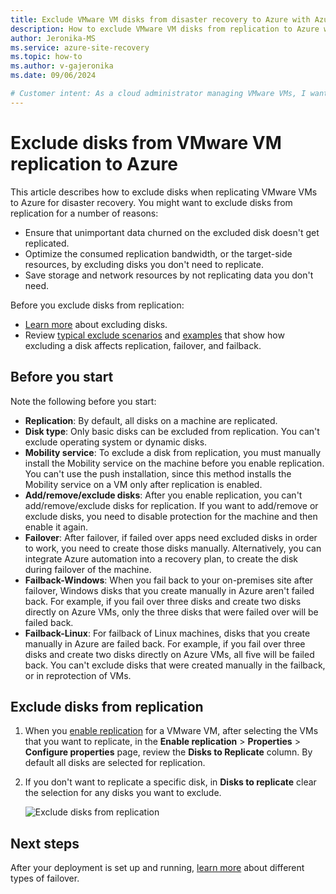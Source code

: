 ```yaml
---
title: Exclude VMware VM disks from disaster recovery to Azure with Azure Site Recovery 
description: How to exclude VMware VM disks from replication to Azure with Azure Site Recovery.
author: Jeronika-MS
ms.service: azure-site-recovery
ms.topic: how-to
ms.author: v-gajeronika
ms.date: 09/06/2024

# Customer intent: As a cloud administrator managing VMware VMs, I want to exclude specific disks from replication to Azure, so that I can optimize bandwidth and resource usage during disaster recovery operations.
---
```


# Exclude disks from VMware VM replication to Azure

This article describes how to exclude disks when replicating VMware VMs to Azure for disaster recovery. You might want to exclude disks from replication for a number of reasons:

- Ensure that unimportant data churned on the excluded disk doesn't get replicated.
- Optimize the consumed replication bandwidth, or the target-side resources, by excluding disks you don't need to replicate.
- Save storage and network resources by not replicating data you don't need.

Before you exclude disks from replication:

- [Learn more](exclude-disks-replication.md) about excluding disks.
- Review [typical exclude scenarios](exclude-disks-replication.md#typical-scenarios) and [examples](exclude-disks-replication.md#example-1-exclude-the-sql-server-tempdb-disk) that show how excluding a disk affects replication, failover, and failback.

## Before you start

 Note the following before you start:

- **Replication**: By default, all disks on a machine are replicated.
- **Disk type**: Only basic disks can be excluded from replication. You can't exclude operating system or dynamic disks.
- **Mobility service**: To exclude a disk from replication, you must manually install the Mobility service on the machine before you enable replication. You can't use the push installation, since this method installs the Mobility service on a VM only after replication is enabled.  
- **Add/remove/exclude disks**: After you enable replication, you can't add/remove/exclude disks for replication. If you want to add/remove or exclude disks, you need to disable protection for the machine and then enable it again.
- **Failover**: After failover, if failed over apps need excluded disks in order to work, you need to create those disks manually. Alternatively, you can integrate Azure automation into a recovery plan, to create the disk during failover of the machine.
- **Failback-Windows**: When you fail back to your on-premises site after failover, Windows disks that you create manually in Azure aren't failed back. For example, if you fail over three disks and create two disks directly on Azure VMs, only the three disks that were failed over will be failed back.
- **Failback-Linux**: For failback of Linux machines, disks that you create manually in Azure are failed back. For example, if you fail over three disks and create two disks directly on Azure VMs, all five will be failed back. You can't exclude disks that were created manually in the failback, or in reprotection of VMs.



## Exclude disks from replication

1. When you [enable replication](./hyper-v-azure-tutorial.md) for a VMware VM, after selecting the VMs that you want to replicate, in the **Enable replication** > **Properties** > **Configure properties** page, review the **Disks to Replicate** column. By default all disks are selected for replication.
2. If you don't want to replicate a specific disk, in **Disks to replicate** clear the selection for any disks you want to exclude. 

    ![Exclude disks from replication](./media/vmware-azure-exclude-disk/enable-replication-exclude-disk1.png)



## Next steps
After your deployment is set up and running, [learn more](failover-failback-overview.md) about different types of failover.
